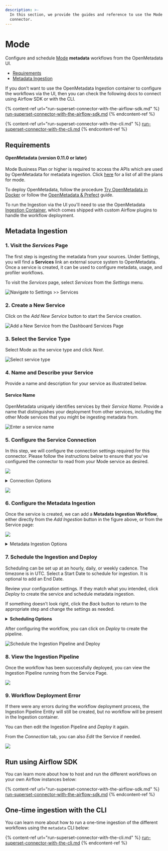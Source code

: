 ```yaml
---
description: >-
  In this section, we provide the guides and reference to use the Mode
  connector.
---
```


# Mode

Configure and schedule [Mode](https://mode.com/) **metadata** workflows from the OpenMetadata UI.

* [Requirements](./#requirements)
* [Metadata Ingestion](./#metadata-ingestion)

If you don't want to use the OpenMetadata Ingestion container to configure the workflows via the UI, then you can check the following docs to connect using Airflow SDK or with the CLI.

{% content-ref url="run-superset-connector-with-the-airflow-sdk.md" %}
[run-superset-connector-with-the-airflow-sdk.md](run-superset-connector-with-the-airflow-sdk.md)
{% endcontent-ref %}

{% content-ref url="run-superset-connector-with-the-cli.md" %}
[run-superset-connector-with-the-cli.md](run-superset-connector-with-the-cli.md)
{% endcontent-ref %}

## **Requirements**

#### **OpenMetadata (version 0.11.0 or later)**

Mode Business Plan or higher is required to access the APIs which are used by OpenMetadata for metadata ingestion. Click [here](https://mode.com/compare-plans/) for a list of all the plans for mode.

To deploy OpenMetadata, follow the procedure [Try OpenMetadata in Docker](../../../overview/run-openmetadata.md) or follow the [OpenMetadata & Prefect](../../../overview/run-openmetadata-with-prefect.md) guide.

To run the Ingestion via the UI you'll need to use the OpenMetadata [Ingestion Container](https://hub.docker.com/r/openmetadata/ingestion), which comes shipped with custom Airflow plugins to handle the workflow deployment.

## Metadata Ingestion

### 1. Visit the _Services_ Page

The first step is ingesting the metadata from your sources. Under Settings, you will find a **Services** link an external source system to OpenMetadata. Once a service is created, it can be used to configure metadata, usage, and profiler workflows.

To visit the _Services_ page, select _Services_ from the _Settings_ menu.

![Navigate to Settings >> Services](<../../../.gitbook/assets/Screenshot 2022-06-27 at 4.35.53 PM.png>)

### 2. Create a New Service

Click on the _Add New Service_ button to start the Service creation.

![Add a New Service from the Dashboard Services Page](<../../../.gitbook/assets/image (28).png>)

### 3. Select the Service Type

Select Mode as the service type and click _Next_.

![Select service type](<../../../.gitbook/assets/Screenshot 2022-06-27 at 4.41.28 PM.png>)

### 4. Name and Describe your Service

Provide a name and description for your service as illustrated below.

#### Service Name

OpenMetadata uniquely identifies services by their _Service Name_. Provide a name that distinguishes your deployment from other services, including the other Mode services that you might be ingesting metadata from.

![Enter a service name](<../../../.gitbook/assets/image (45).png>)

### 5. Configure the Service Connection

In this step, we will configure the connection settings required for this connector. Please follow the instructions below to ensure that you've configured the connector to read from your Mode service as desired.

![](<../../../.gitbook/assets/image (114).png>)

<details>

<summary>Connection Options</summary>

**Host and Port**

Enter the fully qualified hostname and port number for your Mode deployment in the _Host and Port_ field.

**Access Token and Access Token Password**

Enter the access token for the Mode workspace. Click [here](https://mode.com/developer/api-reference/authentication/) for the documentation regarding generation of _access token_ and _access token password_.

**Workspace Name**

Enter the workspace name of your Mode environment.

</details>

![](<../../../.gitbook/assets/image (3) (1).png>)

### 6. Configure the Metadata Ingestion

Once the service is created, we can add a **Metadata Ingestion Workflow**, either directly from the _Add Ingestion_ button in the figure above, or from the Service page:

![](<../../../.gitbook/assets/image (15).png>)

<details>

<summary>Metadata Ingestion Options</summary>

**Include (Dashboard Filter Pattern)**

Use to dashboard filter patterns to control whether or not to include dashboards as part of metadata ingestion.

Explicitly include dashboards by adding a list of comma-separated regular expressions to the _Include_ field. OpenMetadata will include all dashboards with names matching one or more of the supplied regular expressions. All other dashboards will be excluded.

**Exclude (Dashboard Filter Pattern)**

Explicitly exclude dashboards by adding a list of comma-separated regular expressions to the _Exclude_ field. OpenMetadata will exclude all dashboards with names matching one or more of the supplied regular expressions. All other dashboards will be included.

**Include (Chart Filter Pattern)**

Use to chart filter patterns to control whether or not to include charts as part of metadata ingestion and data profiling.

Explicitly include charts by adding a list of comma-separated regular expressions to the _Include_ field. OpenMetadata will include all charts with names matching one or more of the supplied regular expressions. All other charts will be excluded.

**Exclude (Chart Filter Pattern)**

Explicitly exclude charts by adding a list of comma-separated regular expressions to the _Exclude_ field. OpenMetadata will exclude all charts with names matching one or more of the supplied regular expressions. All other charts will be included.

</details>

### 7. Schedule the Ingestion and Deploy

Scheduling can be set up at an hourly, daily, or weekly cadence. The timezone is in UTC. Select a Start Date to schedule for ingestion. It is optional to add an End Date.

Review your configuration settings. If they match what you intended, click _Deploy_ to create the service and schedule metadata ingestion.

If something doesn't look right, click the _Back_ button to return to the appropriate step and change the settings as needed.

<details>

<summary><strong>Scheduling Options</strong></summary>

**Every**

Use the _Every_ drop down menu to select the interval at which you want to ingest metadata. Your options are as follows:

* _Hour_: Ingest metadata once per hour
* _Day_: Ingest metadata once per day
* _Week_: Ingest metadata once per week

**Minute**

The _Minute_ dropdown is only active when ingesting metadata once per hour. Use the _Minute_ drop down menu to select the minute of the hour at which to begin ingesting metadata.

</details>

After configuring the workflow, you can click on _Deploy_ to create the pipeline.

![Schedule the Ingestion Pipeline and Deploy](<../../../.gitbook/assets/image (33).png>)

### 8. View the Ingestion Pipeline

Once the workflow has been successfully deployed, you can view the Ingestion Pipeline running from the Service Page.

![](<../../../.gitbook/assets/image (132).png>)

### 9. Workflow Deployment Error

If there were any errors during the workflow deployment process, the Ingestion Pipeline Entity will still be created, but no workflow will be present in the Ingestion container.

You can then edit the Ingestion Pipeline and _Deploy_ it again.

From the _Connection_ tab, you can also _Edit_ the Service if needed.

![](<../../../.gitbook/assets/image (27).png>)

## Run using Airflow SDK

You can learn more about how to host and run the different workflows on your own Airflow instances below:

{% content-ref url="run-superset-connector-with-the-airflow-sdk.md" %}
[run-superset-connector-with-the-airflow-sdk.md](run-superset-connector-with-the-airflow-sdk.md)
{% endcontent-ref %}

## One-time ingestion with the CLI

You can learn more about how to run a one-time ingestion of the different workflows using the `metadata` CLI below:

{% content-ref url="run-superset-connector-with-the-cli.md" %}
[run-superset-connector-with-the-cli.md](run-superset-connector-with-the-cli.md)
{% endcontent-ref %}
